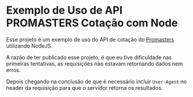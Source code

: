 # Exemplo de Uso de API PROMASTERS Cotação com Node
Esse projeto é um exemplo de uso do API de cotação do [Promasters](http://api.promasters.net.br/cotacao/) utilizando NodeJS.

A razão de ter publicado esse projeto, é que eu tive dificuldade nas primeiras tentativas, as requisições não estavam retornando dados nem erros.

Depois chegando na conclusão de que é necessário incluir `User-Agent` no header da requisição para que o servidor retorna os resultados.
